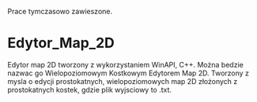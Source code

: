   Prace tymczasowo zawieszone.
  
# Edytor_Map_2D
  Edytor map 2D tworzony z wykorzystaniem WinAPI, C++.
  Można bedzie nazwac go Wielopoziomowym Kostkowym Edytorem Map 2D. Tworzony z mysla o edycji prostokatnych, wielopoziomowych map 2D złożonych z prostokatnych kostek, gdzie plik wyjsciowy to .txt.
